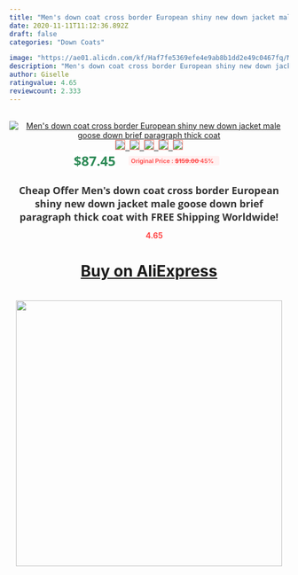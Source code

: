 ```yaml
---
title: "Men's down coat cross border European shiny new down jacket male goose down brief paragraph thick coat"
date: 2020-11-11T11:12:36.892Z
draft: false
categories: "Down Coats"

image: "https://ae01.alicdn.com/kf/Haf7fe5369efe4e9ab8b1dd2e49c0467fq/Men-s-down-coat-cross-border-European-shiny-new-down-jacket-male-goose-down-brief-paragraph.jpg"
description: "Men's down coat cross border European shiny new down jacket male goose down brief paragraph thick coat"
author: Giselle
ratingvalue: 4.65
reviewcount: 2.333
---
```

<br>
<div style="text-align: center;">
<a href="https://s.click.aliexpress.com/e/_ATY4df" target="_blank" rel="nofollow noopener noreferrer"><img alt="Men's down coat cross border European shiny new down jacket male goose down brief paragraph thick coat" class="magnifier-image" src="https://ae01.alicdn.com/kf/Haf7fe5369efe4e9ab8b1dd2e49c0467fq/Men-s-down-coat-cross-border-European-shiny-new-down-jacket-male-goose-down-brief-paragraph.jpg_640x640.jpg">
<br>
<img style="border:1px solid salmon" src="https://ae01.alicdn.com/kf/Haf7fe5369efe4e9ab8b1dd2e49c0467fq/Men-s-down-coat-cross-border-European-shiny-new-down-jacket-male-goose-down-brief-paragraph.jpg_120x120.jpg">&nbsp;&nbsp;<img style="border:1px solid salmon" src="https://ae01.alicdn.com/kf/Hb0bc21d8bc4a4e7b99e581ebe37aaefat/Men-s-down-coat-cross-border-European-shiny-new-down-jacket-male-goose-down-brief-paragraph.jpg_120x120.jpg">&nbsp;&nbsp;<img style="border:1px solid salmon" src="_120x120.jpg">&nbsp;&nbsp;<img style="border:1px solid salmon" src="_120x120.jpg">&nbsp;&nbsp;<img style="border:1px solid salmon" src="https://ae01.alicdn.com/kf/H21321435d8b7409e85b098f1c45f7c1eO/Men-s-down-coat-cross-border-European-shiny-new-down-jacket-male-goose-down-brief-paragraph.jpg_120x120.jpg"></a></div><br0>
<div style="text-align: center;"><span style="background-color: white; border: 0px; box-sizing: border-box; color: seagreen; display: inline-block; font-family: &quot;open sans&quot; , &quot;arial&quot; , &quot;helvetica&quot; , sans-serif , &quot;heiti&quot;; font-size: 24px; font-stretch: inherit; font-weight: 700; line-height: inherit; margin: 0px 10px 0px 0px; padding: 0px; vertical-align: middle;">$87.45 </span>
<span style="background: rgb(255 , 241 , 241); border-radius: 3px; border: 0px; box-sizing: border-box; color: #ff4747; display: inline-block; font-family: inherit; font-size: 12px; font-stretch: inherit; font-style: inherit; font-variant: inherit; font-weight: 600; line-height: inherit; margin: 0px; padding: 2px 5px; transform: scale(0.9); vertical-align: middle;">Original Price : <b style="text-decoration: line-through;">$159.00 </b> 45%&nbsp;&nbsp;</span></div>
<h1 style="color: #333333; display: inline-block; font-family: &quot;open sans&quot; , &quot;arial&quot; , &quot;helvetica&quot; , sans-serif , &quot;heiti&quot;; font-size: 18px; font-stretch: inherit; font-weight: 700; text-align: center;">Cheap Offer Men's down coat cross border European shiny new down jacket male goose down brief paragraph thick coat with FREE Shipping Worldwide!</h1>
<div style="color: #ff4747; text-align: center;">
<img src="https://4.bp.blogspot.com/-M0ZcTcb-5uY/XleCXlxnR4I/AAAAAAAAAEc/OrjgMkXV1oMQFaCRZj5HQwOCBcu3w1FegCPcBGAYYCw/s1600/star.png" style="height: 15px;">&nbsp;<b>4.65</b></div>
<div class="button_cont" align="center"><a class="buynow_a" href="https://s.click.aliexpress.com/e/_ATY4df" target="_blank" rel="nofollow noopener noreferrer"><H1>Buy on AliExpress</H1></a></div><br>
<div class="separator" style="clear: both; text-align: center;">
<img src="https://lh3.googleusercontent.com/-pTy5HemUv9M/XlePHvY0dAI/AAAAAAAAAE4/0nX5iRUoIWY8eMW9Dpxeirr157OZliDIgCLcBGAsYHQ/s1600/badge.gif" width="480">
</div>
